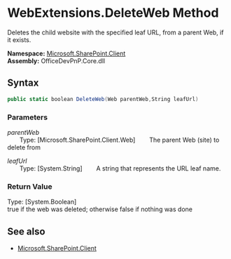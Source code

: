 # WebExtensions.DeleteWeb Method  
Deletes the child website with the specified leaf URL, from a parent Web, if it exists.  

**Namespace:** [Microsoft.SharePoint.Client](Microsoft.SharePoint.Client.md)  
**Assembly:** OfficeDevPnP.Core.dll  
## Syntax
```C#
public static boolean DeleteWeb(Web parentWeb,String leafUrl)
```
### Parameters
*parentWeb*  
&emsp;&emsp;Type: [Microsoft.SharePoint.Client.Web] 
&emsp;&emsp;The parent Web (site) to delete from  
  
*leafUrl*  
&emsp;&emsp;Type: [System.String] 
&emsp;&emsp;A string that represents the URL leaf name.  
  
### Return Value
Type: [System.Boolean]  
true if the web was deleted; otherwise false if nothing was done

## See also
- [Microsoft.SharePoint.Client](Microsoft.SharePoint.Client.md)
